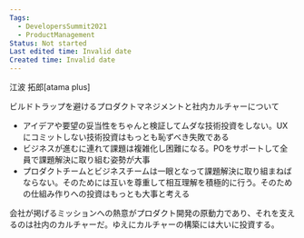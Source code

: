```yaml
---
Tags:
  - DevelopersSummit2021
  - ProductManagement
Status: Not started
Last edited time: Invalid date
Created time: Invalid date
---
```

  
江波 拓郎[atama plus]

  

ビルドトラップを避けるプロダクトマネジメントと社内カルチャーについて

- アイデアや要望の妥当性をちゃんと検証してムダな技術投資をしない。UXにコミットしない技術投資はもっとも恥ずべき失敗である
- ビジネスが進むに連れて課題は複雑化し困難になる。POをサポートして全員で課題解決に取り組む姿勢が大事
- プロダクトチームとビジネスチームは一眼となって課題解決に取り組まねばならない。そのためには互いを尊重して相互理解を積極的に行う。そのための仕組み作りへの投資はもっとも大事と考える

会社が掲げるミッションへの熱意がプロダクト開発の原動力であり、それを支えるのは社内のカルチャーだ。ゆえにカルチャーの構築には大いに投資する。